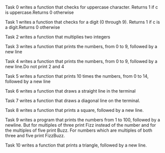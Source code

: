 Task 0 writes a function that checks for uppercase character.
Returns 1 if c is uppercase.Returns 0 otherwise

Task 1 writes a function that checks for a digit (0 through 9).
Returns 1 if c is a digit.Returns 0 otherwise

Task 2 writes a function that multiplies two integers

Task 3 writes a function that prints the numbers, from 0 to 9, 
followed by a new line

Task 4 writes a function that prints the numbers, from 0 to 9, followed by a new line.Do not print 2 and 4

Task 5 writes a  function that prints 10 times the numbers, from 0 to 14, followed by a new line

Task 6 writes a function that draws a straight line in the terminal

Task 7 writes a function that draws a diagonal line on the terminal.

Task 8 writes a  function that prints a square, followed by a new line.

Task 9 writes a program that prints the numbers from 1 to 100, followed by a newline. But for multiples of three print Fizz instead of the number and for the multiples of five print Buzz. For numbers which are multiples of both three
and five print FizzBuzz.

Task 10 writes a function that prints a triangle, followed by a new line.

